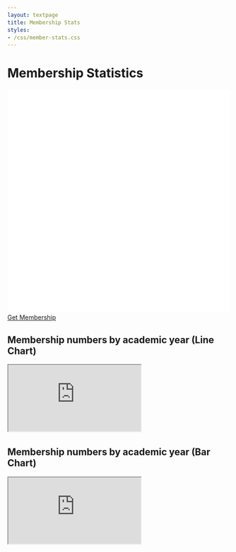 ```yaml
---
layout: textpage
title: Membership Stats
styles:
- /css/member-stats.css
---
```




# Membership Statistics


<div class="text-center">
  <a href="/join" class="button guild-button">
    <img src="/assets/about/guild-logo.svg" class="text-img" alt="">
    Get Membership
  </a>
</div>


## Membership numbers by academic year (Line Chart)

<div class="chart-container">
    <iframe src="https://docs.google.com/spreadsheets/d/e/2PACX-1vRpeB0YUcLxwAPEGcQDSymT-r8g4AlM6P81jhQe0nGQZptLJJlQjx-y4QvngSTJOrDo_Be8YDduv9jR/pubhtml?gid=410461542&amp;single=true&amp;widget=true&amp;headers=false">
    </iframe>
</div>


## Membership numbers by academic year (Bar Chart)

<div class="chart-container">
    <iframe src="https://docs.google.com/spreadsheets/d/e/2PACX-1vRpeB0YUcLxwAPEGcQDSymT-r8g4AlM6P81jhQe0nGQZptLJJlQjx-y4QvngSTJOrDo_Be8YDduv9jR/pubhtml?gid=422493791&amp;single=true&amp;widget=true&amp;headers=false">
    </iframe>
</div>

